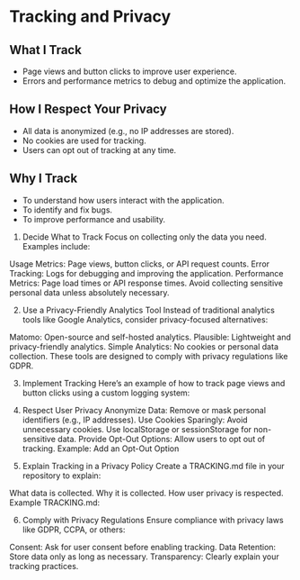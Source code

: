 # Tracking and Privacy

## What I Track
- Page views and button clicks to improve user experience.
- Errors and performance metrics to debug and optimize the application.

## How I Respect Your Privacy
- All data is anonymized (e.g., no IP addresses are stored).
- No cookies are used for tracking.
- Users can opt out of tracking at any time.

## Why I Track
- To understand how users interact with the application.
- To identify and fix bugs.
- To improve performance and usability.


1. Decide What to Track
Focus on collecting only the data you need. Examples include:

Usage Metrics: Page views, button clicks, or API request counts.
Error Tracking: Logs for debugging and improving the application.
Performance Metrics: Page load times or API response times.
Avoid collecting sensitive personal data unless absolutely necessary.


2. Use a Privacy-Friendly Analytics Tool
Instead of traditional analytics tools like Google Analytics, consider privacy-focused alternatives:

Matomo: Open-source and self-hosted analytics.
Plausible: Lightweight and privacy-friendly analytics.
Simple Analytics: No cookies or personal data collection.
These tools are designed to comply with privacy regulations like GDPR.

3. Implement Tracking
Here’s an example of how to track page views and button clicks using a custom logging system:

4. Respect User Privacy
Anonymize Data: Remove or mask personal identifiers (e.g., IP addresses).
Use Cookies Sparingly: Avoid unnecessary cookies. Use localStorage or sessionStorage for non-sensitive data.
Provide Opt-Out Options: Allow users to opt out of tracking.
Example: Add an Opt-Out Option


5. Explain Tracking in a Privacy Policy
Create a TRACKING.md file in your repository to explain:

What data is collected.
Why it is collected.
How user privacy is respected.
Example TRACKING.md:

6. Comply with Privacy Regulations
Ensure compliance with privacy laws like GDPR, CCPA, or others:

Consent: Ask for user consent before enabling tracking.
Data Retention: Store data only as long as necessary.
Transparency: Clearly explain your tracking practices.
